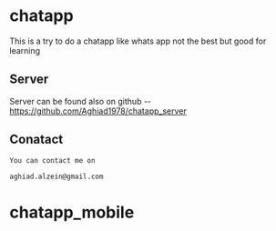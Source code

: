 # chatapp

This is a try to do a chatapp like whats app not the best
but good for learning

## Server

Server can be found also on github
    --https://github.com/Aghiad1978/chatapp_server

## Conatact
    
    You can contact me on 
    
    aghiad.alzein@gmail.com

# chatapp_mobile
